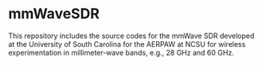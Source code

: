# mmWaveSDR

This repository includes the source codes for the mmWave SDR developed at the University of South Carolina for the AERPAW at NCSU for wireless experimentation in millimeter-wave bands, e.g., 28 GHz and 60 GHz.
